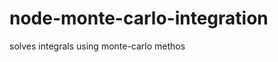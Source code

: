 node-monte-carlo-integration
============================

solves integrals using monte-carlo methos
